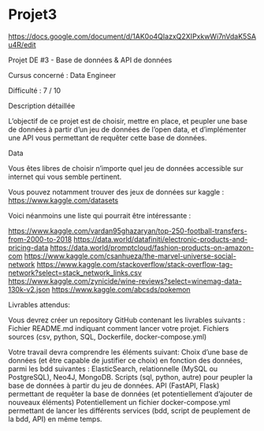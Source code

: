 # Projet3
https://docs.google.com/document/d/1AK0o4QIazxQ2XIPxkwWi7nVdaK5SAu4R/edit


Projet DE #3 - Base de données & API de données


Cursus concerné : Data Engineer

Difficulté : 7 / 10

Description détaillée

L’objectif de ce projet est de choisir, mettre en place, et peupler une base de données à partir d’un jeu de données de l’open data, et d’implémenter une API vous permettant de requêter cette base de données.

Data

Vous êtes libres de choisir n’importe quel jeu de données accessible sur internet qui vous semble pertinent.

Vous pouvez notamment trouver des jeux de données sur kaggle : https://www.kaggle.com/datasets

Voici néanmoins une liste qui pourrait être intéressante :

https://www.kaggle.com/vardan95ghazaryan/top-250-football-transfers-from-2000-to-2018
https://data.world/datafiniti/electronic-products-and-pricing-data
https://data.world/promptcloud/fashion-products-on-amazon-com
https://www.kaggle.com/csanhueza/the-marvel-universe-social-network
https://www.kaggle.com/stackoverflow/stack-overflow-tag-network?select=stack_network_links.csv
https://www.kaggle.com/zynicide/wine-reviews?select=winemag-data-130k-v2.json
https://www.kaggle.com/abcsds/pokemon

Livrables attendus:

Vous devrez créer un repository GitHub contenant les livrables suivants :
Fichier README.md indiquant comment lancer votre projet.
Fichiers sources (csv, python, SQL, Dockerfile, docker-compose.yml)

Votre travail devra comprendre les éléments suivant:
Choix d’une base de données (et être capable de justifier ce choix) en fonction des données, parmi les bdd suivantes : ElasticSearch, relationnelle (MySQL ou PostgreSQL), Neo4J, MongoDB.
Scripts (sql, python, autre) pour peupler la base de données à partir du jeu de données.
API (FastAPI, Flask) permettant de requêter la base de données (et potentiellement d’ajouter de nouveaux éléments)
Potentiellement un fichier docker-compose.yml permettant de lancer les différents services (bdd, script de peuplement de la bdd, API) en même temps.
